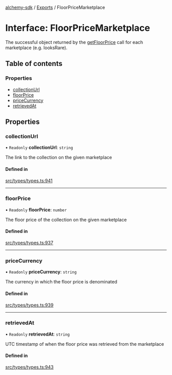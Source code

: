 [alchemy-sdk](../README.md) / [Exports](../modules.md) / FloorPriceMarketplace

# Interface: FloorPriceMarketplace

The successful object returned by the [getFloorPrice](../classes/NftNamespace.md#getfloorprice) call for each
marketplace (e.g. looksRare).

## Table of contents

### Properties

- [collectionUrl](FloorPriceMarketplace.md#collectionurl)
- [floorPrice](FloorPriceMarketplace.md#floorprice)
- [priceCurrency](FloorPriceMarketplace.md#pricecurrency)
- [retrievedAt](FloorPriceMarketplace.md#retrievedat)

## Properties

### collectionUrl

• `Readonly` **collectionUrl**: `string`

The link to the collection on the given marketplace

#### Defined in

[src/types/types.ts:941](https://github.com/alchemyplatform/alchemy-sdk-js/blob/7bf2430/src/types/types.ts#L941)

___

### floorPrice

• `Readonly` **floorPrice**: `number`

The floor price of the collection on the given marketplace

#### Defined in

[src/types/types.ts:937](https://github.com/alchemyplatform/alchemy-sdk-js/blob/7bf2430/src/types/types.ts#L937)

___

### priceCurrency

• `Readonly` **priceCurrency**: `string`

The currency in which the floor price is denominated

#### Defined in

[src/types/types.ts:939](https://github.com/alchemyplatform/alchemy-sdk-js/blob/7bf2430/src/types/types.ts#L939)

___

### retrievedAt

• `Readonly` **retrievedAt**: `string`

UTC timestamp of when the floor price was retrieved from the marketplace

#### Defined in

[src/types/types.ts:943](https://github.com/alchemyplatform/alchemy-sdk-js/blob/7bf2430/src/types/types.ts#L943)
